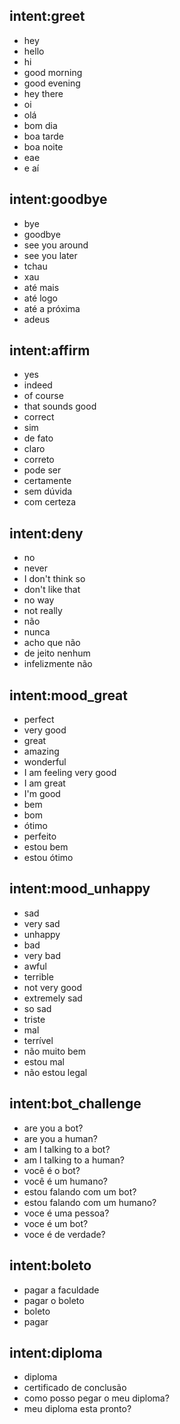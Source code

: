 ## intent:greet
- hey
- hello
- hi
- good morning
- good evening
- hey there
- oi
- olá
- bom dia
- boa tarde
- boa noite
- eae
- e aí

## intent:goodbye
- bye
- goodbye
- see you around
- see you later
- tchau
- xau
- até mais
- até logo
- até a próxima
- adeus

## intent:affirm
- yes
- indeed
- of course
- that sounds good
- correct
- sim
- de fato
- claro
- correto
- pode ser
- certamente
- sem dúvida
- com certeza

## intent:deny
- no
- never
- I don't think so
- don't like that
- no way
- not really
- não
- nunca
- acho que não
- de jeito nenhum
- infelizmente não

## intent:mood_great
- perfect
- very good
- great
- amazing
- wonderful
- I am feeling very good
- I am great
- I'm good
- bem
- bom
- ótimo
- perfeito
- estou bem
- estou ótimo

## intent:mood_unhappy
- sad
- very sad
- unhappy
- bad
- very bad
- awful
- terrible
- not very good
- extremely sad
- so sad
- triste
- mal
- terrível
- não muito bem
- estou mal
- não estou legal

## intent:bot_challenge
- are you a bot?
- are you a human?
- am I talking to a bot?
- am I talking to a human?
- você é o bot?
- você é um humano?
- estou falando com um bot?
- estou falando com um humano?
- voce é uma pessoa?
- voce é um bot?
- voce é de verdade?

## intent:boleto
- pagar a faculdade
- pagar o boleto
- boleto
- pagar

## intent:diploma
- diploma
- certificado de conclusão
- como posso pegar o meu diploma?
- meu diploma esta pronto?